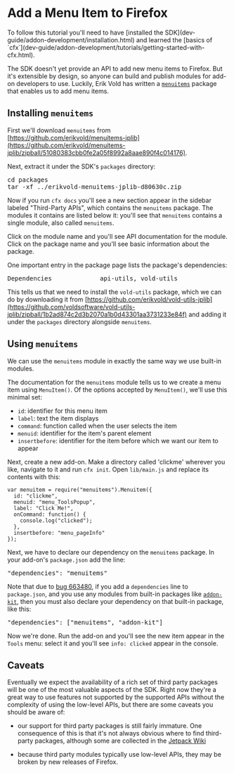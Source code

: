 <!-- This Source Code Form is subject to the terms of the Mozilla Public
   - License, v. 2.0. If a copy of the MPL was not distributed with this
   - file, You can obtain one at http://mozilla.org/MPL/2.0/. -->

# Add a Menu Item to Firefox #

<span class="aside">
To follow this tutorial you'll need to have
[installed the SDK](dev-guide/addon-development/installation.html)
and learned the
[basics of `cfx`](dev-guide/addon-development/tutorials/getting-started-with-cfx.html).
</span>

The SDK doesn't yet provide an API to add new menu items to Firefox.
But it's extensible by design, so anyone can build and publish
modules for add-on developers to use. Luckily, Erik Vold has written
a [`menuitems`](https://github.com/erikvold/menuitems-jplib) package
that enables us to add menu items.

## Installing `menuitems` ##

First we'll download `menuitems` from
[https://github.com/erikvold/menuitems-jplib](https://github.com/erikvold/menuitems-jplib/zipball/51080383cbb0fe2a05f8992a8aae890f4c014176).

Next, extract it under the SDK's `packages` directory:

<pre>
cd packages
tar -xf ../erikvold-menuitems-jplib-d80630c.zip
</pre>

Now if you run `cfx docs` you'll see a new section appear in the sidebar
labeled "Third-Party APIs", which contains the `menuitems` package.
The modules it contains are listed below it: you'll
see that `menuitems` contains a single module, also
called `menuitems`.

Click on the module name and you'll see API documentation for the module. Click
on the package name and you'll see basic information about the package.

One important entry in the package page lists the package's dependencies:

<pre>
Dependencies             api-utils, vold-utils
</pre>

This tells us that we need to install the `vold-utils` package,
which we can do by downloading it from
[https://github.com/erikvold/vold-utils-jplib](https://github.com/voldsoftware/vold-utils-jplib/zipball/1b2ad874c2d3b2070a1b0d43301aa3731233e84f)
and adding it under the `packages` directory alongside `menuitems`.

## Using `menuitems` ##

We can use the `menuitems` module in exactly the same way we use built-in
modules.

The documentation for the `menuitems` module tells us to we create a menu
item using `MenuItem()`. Of the options accepted by `MenuItem()`, we'll use
this minimal set:

* `id`: identifier for this menu item
* `label`: text the item displays
* `command`: function called when the user selects the item
* `menuid`: identifier for the item's parent element
* `insertbefore`: identifier for the item before which we want our item to
appear

Next, create a new add-on. Make a directory called 'clickme' wherever you
like, navigate to it and run `cfx init`. Open `lib/main.js` and replace its contents
with this:

    var menuitem = require("menuitems").Menuitem({
      id: "clickme",
      menuid: "menu_ToolsPopup",
      label: "Click Me!",
      onCommand: function() {
        console.log("clicked");
      },
      insertbefore: "menu_pageInfo"
    });

Next, we have to declare our dependency on the `menuitems` package.
In your add-on's `package.json` add the line:

<pre>
"dependencies": "menuitems"
</pre>

Note that due to
[bug 663480](https://bugzilla.mozilla.org/show_bug.cgi?id=663480), if you
add a `dependencies` line to `package.json`, and you use any modules from
built-in packages like [`addon-kit`](packages/addon-kit/index.html), then
you must also declare your dependency on that built-in package, like this:

<pre>
"dependencies": ["menuitems", "addon-kit"]
</pre>

Now we're done. Run the add-on and you'll see the new item appear in the
`Tools` menu: select it and you'll see `info: clicked` appear in the
console.

## Caveats ##

Eventually we expect the availability of a rich set of third party packages
will be one of the most valuable aspects of the SDK. Right now they're a great
way to use features not supported by the supported APIs without the
complexity of using the low-level APIs, but there are some caveats you should
be aware of:

* our support for third party packages is still fairly immature. One
consequence of this is that it's not always obvious where to find third-party
packages, although some are collected in the
[Jetpack Wiki](https://wiki.mozilla.org/Jetpack/Modules)

* because third party modules typically use low-level APIs, they may be broken
by new releases of Firefox.
